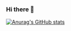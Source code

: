 ### Hi there 👋

[![Anurag's GitHub stats](https://github-readme-stats.vercel.app/api?username=juanchigallego&count_private=true&show_icons=true)](https://github.com/anuraghazra/github-readme-stats)

<!--
**juanchigallego/juanchigallego** is a ✨ _special_ ✨ repository because its `README.md` (this file) appears on your GitHub profile.

Here are some ideas to get you started:

- 🔭 I’m currently working on ...
- 🌱 I’m currently learning ...
- 👯 I’m looking to collaborate on ...
- 🤔 I’m looking for help with ...
- 💬 Ask me about ...
- 📫 How to reach me: ...
- 😄 Pronouns: ...
- ⚡ Fun fact: ...
-->
